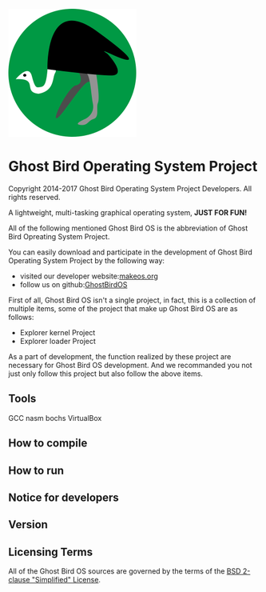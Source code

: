 ![Home Page](/docs/logo.png)

# Ghost Bird Operating System Project #

Copyright 2014-2017 Ghost Bird Operating System Project Developers. All rights reserved.

A lightweight, multi-tasking graphical operating system, **JUST FOR FUN!**

All of the following mentioned Ghost Bird OS is the abbreviation of Ghost Bird Opreating System Project.

You can easily download and participate in the development of Ghost Bird Operating System Project by the following way:

- visited our developer website:[makeos.org](http://makeos.org)
- follow us on github:[GhostBirdOS](https://github.com/GhostBirdOperatingSystemProject/GhostBirdOS)

First of all, Ghost Bird OS isn't a single project, in fact, this is a collection of multiple items, some of the project that make up Ghost Bird OS are as follows:

- Explorer kernel Project
- Explorer loader Project

As a part of development, the function realized by these project are necessary for Ghost Bird OS development. And we recommanded you not just only follow this project but also follow the above items.

## Tools ##
GCC nasm bochs VirtualBox

## How to compile ##
## How to run ##

## Notice for developers ##

## Version ##

## Licensing Terms ##
All of the Ghost Bird OS sources are governed by the terms of the [BSD 2-clause "Simplified" License](https://github.com/MakeOS/GhostBirdOS/blob/master/LICENSE).
